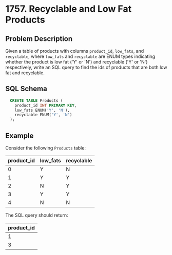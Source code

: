 # 1757. Recyclable and Low Fat Products

## Problem Description

Given a table of products with columns `product_id`, `low_fats`, and `recyclable`, where `low_fats` and `recyclable` are ENUM types indicating whether the product is low fat ('Y' or 'N') and recyclable ('Y' or 'N') respectively, write an SQL query to find the ids of products that are both low fat and recyclable.

## SQL Schema

```sql
  CREATE TABLE Products (
    product_id INT PRIMARY KEY,
    low_fats ENUM('Y', 'N'),
    recyclable ENUM('Y', 'N')
  );
```

## Example

Consider the following `Products` table:

| product_id | low_fats | recyclable |
|------------|----------|------------|
| 0          | Y        | N          |
| 1          | Y        | Y          |
| 2          | N        | Y          |
| 3          | Y        | Y          |
| 4          | N        | N          |

The SQL query should return:

| product_id  |
|-------------|
| 1           |
| 3           |
